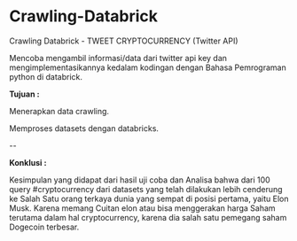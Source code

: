 # Crawling-Databrick
Crawling Databrick - TWEET CRYPTOCURRENCY (Twitter API)

Mencoba mengambil informasi/data dari twitter api key dan mengimplementasikannya kedalam kodingan dengan Bahasa Pemrograman  python di databrick.

**Tujuan :**


Menerapkan data crawling.


Memproses datasets dengan databricks.

--

**Konklusi :**

Kesimpulan yang didapat dari hasil uji coba dan Analisa bahwa dari 100 query #cryptocurrency dari datasets yang telah dilakukan lebih cenderung ke Salah Satu orang terkaya dunia yang sempat di posisi pertama, yaitu Elon Musk. Karena memang Cuitan elon atau bisa menggerakan harga Saham terutama dalam hal cryptocurrency, karena dia salah satu pemegang saham Dogecoin terbesar.


